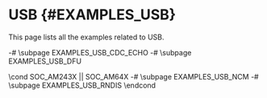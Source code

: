 #  USB {#EXAMPLES_USB}

This page lists all the examples related to USB.

-# \subpage EXAMPLES_USB_CDC_ECHO
-# \subpage EXAMPLES_USB_DFU

\cond SOC_AM243X || SOC_AM64X
-# \subpage EXAMPLES_USB_NCM
-# \subpage EXAMPLES_USB_RNDIS
\endcond

